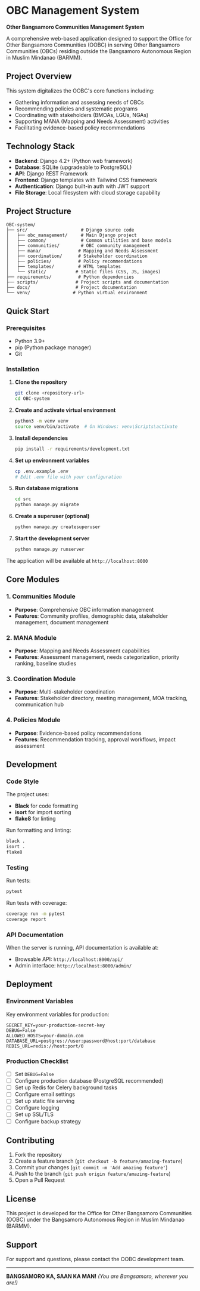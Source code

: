 # OBC Management System

**Other Bangsamoro Communities Management System**

A comprehensive web-based application designed to support the Office for Other Bangsamoro Communities (OOBC) in serving Other Bangsamoro Communities (OBCs) residing outside the Bangsamoro Autonomous Region in Muslim Mindanao (BARMM).

## Project Overview

This system digitalizes the OOBC's core functions including:
- Gathering information and assessing needs of OBCs
- Recommending policies and systematic programs
- Coordinating with stakeholders (BMOAs, LGUs, NGAs)
- Supporting MANA (Mapping and Needs Assessment) activities
- Facilitating evidence-based policy recommendations

## Technology Stack

- **Backend**: Django 4.2+ (Python web framework)
- **Database**: SQLite (upgradeable to PostgreSQL)
- **API**: Django REST Framework
- **Frontend**: Django templates with Tailwind CSS framework
- **Authentication**: Django built-in auth with JWT support
- **File Storage**: Local filesystem with cloud storage capability

## Project Structure

```
OBC-system/
├── src/                    # Django source code
│   ├── obc_management/     # Main Django project
│   ├── common/             # Common utilities and base models
│   ├── communities/        # OBC community management
│   ├── mana/              # Mapping and Needs Assessment
│   ├── coordination/      # Stakeholder coordination
│   ├── policies/          # Policy recommendations
│   ├── templates/         # HTML templates
│   └── static/           # Static files (CSS, JS, images)
├── requirements/          # Python dependencies
├── scripts/              # Project scripts and documentation
├── docs/                 # Project documentation
└── venv/                # Python virtual environment
```

## Quick Start

### Prerequisites

- Python 3.9+
- pip (Python package manager)
- Git

### Installation

1. **Clone the repository**
   ```bash
   git clone <repository-url>
   cd OBC-system
   ```

2. **Create and activate virtual environment**
   ```bash
   python3 -m venv venv
   source venv/bin/activate  # On Windows: venv\Scripts\activate
   ```

3. **Install dependencies**
   ```bash
   pip install -r requirements/development.txt
   ```

4. **Set up environment variables**
   ```bash
   cp .env.example .env
   # Edit .env file with your configuration
   ```

5. **Run database migrations**
   ```bash
   cd src
   python manage.py migrate
   ```

6. **Create a superuser (optional)**
   ```bash
   python manage.py createsuperuser
   ```

7. **Start the development server**
   ```bash
   python manage.py runserver
   ```

The application will be available at `http://localhost:8000`

## Core Modules

### 1. Communities Module
- **Purpose**: Comprehensive OBC information management
- **Features**: Community profiles, demographic data, stakeholder management, document management

### 2. MANA Module
- **Purpose**: Mapping and Needs Assessment capabilities
- **Features**: Assessment management, needs categorization, priority ranking, baseline studies

### 3. Coordination Module
- **Purpose**: Multi-stakeholder coordination
- **Features**: Stakeholder directory, meeting management, MOA tracking, communication hub

### 4. Policies Module
- **Purpose**: Evidence-based policy recommendations
- **Features**: Recommendation tracking, approval workflows, impact assessment

## Development

### Code Style

The project uses:
- **Black** for code formatting
- **isort** for import sorting
- **flake8** for linting

Run formatting and linting:
```bash
black .
isort .
flake8
```

### Testing

Run tests:
```bash
pytest
```

Run tests with coverage:
```bash
coverage run -m pytest
coverage report
```

### API Documentation

When the server is running, API documentation is available at:
- Browsable API: `http://localhost:8000/api/`
- Admin interface: `http://localhost:8000/admin/`

## Deployment

### Environment Variables

Key environment variables for production:

```env
SECRET_KEY=your-production-secret-key
DEBUG=False
ALLOWED_HOSTS=your-domain.com
DATABASE_URL=postgres://user:password@host:port/database
REDIS_URL=redis://host:port/0
```

### Production Checklist

- [ ] Set `DEBUG=False`
- [ ] Configure production database (PostgreSQL recommended)
- [ ] Set up Redis for Celery background tasks
- [ ] Configure email settings
- [ ] Set up static file serving
- [ ] Configure logging
- [ ] Set up SSL/TLS
- [ ] Configure backup strategy

## Contributing

1. Fork the repository
2. Create a feature branch (`git checkout -b feature/amazing-feature`)
3. Commit your changes (`git commit -m 'Add amazing feature'`)
4. Push to the branch (`git push origin feature/amazing-feature`)
5. Open a Pull Request

## License

This project is developed for the Office for Other Bangsamoro Communities (OOBC) under the Bangsamoro Autonomous Region in Muslim Mindanao (BARMM).

## Support

For support and questions, please contact the OOBC development team.

---

**BANGSAMORO KA, SAAN KA MAN!** 
*(You are Bangsamoro, wherever you are!)*
